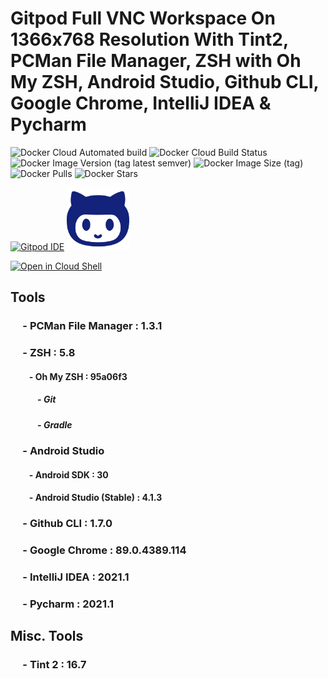 # Gitpod Full VNC Workspace On 1366x768 Resolution With Tint2, PCMan File Manager, ZSH with Oh My ZSH, Android Studio, Github CLI, Google Chrome, IntelliJ IDEA & Pycharm

![Docker Cloud Automated build](https://img.shields.io/docker/cloud/automated/baneeishaque/gitpod-workspace-full-vnc-1366x768-tint2-pcmanfm-zsh-android-studio-gh-chrome-intellij-idea-pycharm)
![Docker Cloud Build Status](https://img.shields.io/docker/cloud/build/baneeishaque/gitpod-workspace-full-vnc-1366x768-tint2-pcmanfm-zsh-android-studio-gh-chrome-intellij-idea-pycharm)
![Docker Image Version (tag latest semver)](https://img.shields.io/docker/v/baneeishaque/gitpod-workspace-full-vnc-1366x768-tint2-pcmanfm-zsh-android-studio-gh-chrome-intellij-idea-pycharm/latest)
![Docker Image Size (tag)](https://img.shields.io/docker/image-size/baneeishaque/gitpod-workspace-full-vnc-1366x768-tint2-pcmanfm-zsh-android-studio-gh-chrome-intellij-idea-pycharm/latest)
![Docker Pulls](https://img.shields.io/docker/pulls/baneeishaque/gitpod-workspace-full-vnc-1366x768-tint2-pcmanfm-zsh-android-studio-gh-chrome-intellij-idea-pycharm)
![Docker Stars](https://img.shields.io/docker/stars/baneeishaque/gitpod-workspace-full-vnc-1366x768-tint2-pcmanfm-zsh-android-studio-gh-chrome-intellij-idea-pycharm)

<a href="https://gitpod.io/#https://github.com/Baneeishaque/gitpod-workspace-full-vnc-1366x768-tint2-pcmanfm-zsh-android-studio-gh-chrome-intellij-idea-pycharm"><img src="https://icons-for-free.com/iconfiles/png/512/gitpod-1324440164066425542.png" alt="Gitpod IDE" width="100" height="100"></a>
<a href="https://github1s.com/Baneeishaque/gitpod-workspace-full-vnc-1366x768-tint2-pcmanfm-zsh-android-studio-gh-chrome-intellij-idea-pycharm"><img src="https://raw.githubusercontent.com/conwnet/github1s/master/resources/images/logo.svg" alt="Github1s Editor" width="100" height="100"></a>

[![Open in Cloud Shell](https://gstatic.com/cloudssh/images/open-btn.svg)](https://ssh.cloud.google.com/cloudshell/editor?cloudshell_git_repo=https://github.com/Baneeishaque/gitpod-workspace-full-vnc-1366x768-tint2-pcmanfm-zsh-android-studio-gh-chrome-intellij-idea-pycharm)  

## Tools
### &nbsp;&nbsp;&nbsp;&nbsp; - PCMan File Manager : 1.3.1  

### &nbsp;&nbsp;&nbsp;&nbsp; - ZSH : 5.8
#### &nbsp;&nbsp;&nbsp;&nbsp;&nbsp;&nbsp;&nbsp;&nbsp; - Oh My ZSH : 95a06f3  
##### &nbsp;&nbsp;&nbsp;&nbsp;&nbsp;&nbsp;&nbsp;&nbsp;&nbsp;&nbsp;&nbsp;&nbsp; - Git
##### &nbsp;&nbsp;&nbsp;&nbsp;&nbsp;&nbsp;&nbsp;&nbsp;&nbsp;&nbsp;&nbsp;&nbsp; - Gradle

### &nbsp;&nbsp;&nbsp;&nbsp; - Android Studio
#### &nbsp;&nbsp;&nbsp;&nbsp;&nbsp;&nbsp;&nbsp;&nbsp; - Android SDK : 30
#### &nbsp;&nbsp;&nbsp;&nbsp;&nbsp;&nbsp;&nbsp;&nbsp; - Android Studio (Stable) : 4.1.3

### &nbsp;&nbsp;&nbsp;&nbsp; - Github CLI : 1.7.0
### &nbsp;&nbsp;&nbsp;&nbsp; - Google Chrome : 89.0.4389.114
### &nbsp;&nbsp;&nbsp;&nbsp; - IntelliJ IDEA : 2021.1
### &nbsp;&nbsp;&nbsp;&nbsp; - Pycharm : 2021.1

## Misc. Tools
### &nbsp;&nbsp;&nbsp;&nbsp; - Tint 2 : 16.7

[//]: # "[![Gitpod ready-to-code](https://img.shields.io/badge/Gitpod-ready--to--code-blue?logo=gitpod)](https://gitpod.io/#https://github.com/Baneeishaque/gitpod-workspace-full-vnc-1366x768-tint2-pcmanfm-zsh-android-studio-gh-chrome-intellij-idea-pycharm)"
